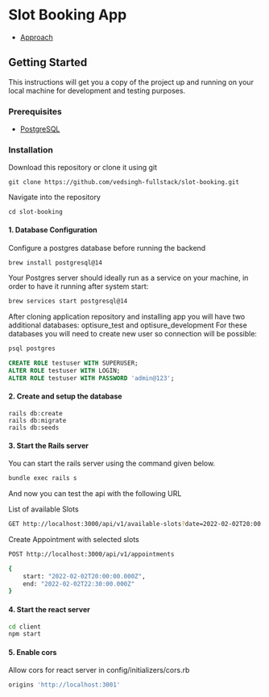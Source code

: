 # Slot Booking App
- [Approach](https://miro.com/app/board/uXjVP8aX6yo=/)

## Getting Started

This instructions will get you a copy of the project up and running on your local machine for development and testing purposes.

### Prerequisites
- [PostgreSQL](https://www.digitalocean.com/community/tutorials/how-to-use-postgresql-with-your-ruby-on-rails-application-on-macos)

### Installation

Download this repository or clone it using git

```
git clone https://github.com/vedsingh-fullstack/slot-booking.git
```

Navigate into the repository

```
cd slot-booking
```

#### 1. Database Configuration
Configure a postgres database before running the backend

```sh
brew install postgresql@14
```
Your Postgres server should ideally run as a service on your machine, in order
to have it running after system start:
```sh
brew services start postgresql@14
```

After cloning application repository and installing app you will have two additional databases: optisure_test and optisure_development
For these databases you will need to create new user so connection will be
possible:
```sh
psql postgres
```
```sql
CREATE ROLE testuser WITH SUPERUSER;
ALTER ROLE testuser WITH LOGIN;
ALTER ROLE testuser WITH PASSWORD 'admin@123';

```

#### 2. Create and setup the database

```
rails db:create
rails db:migrate
rails db:seeds

```

#### 3. Start the Rails server

You can start the rails server using the command given below.
```sh
bundle exec rails s
```

And now you can test the api with the following URL

List of available Slots

```sh
GET http://localhost:3000/api/v1/available-slots?date=2022-02-02T20:00:00.000Z&interval=15
```

Create Appointment with selected slots

```sh
POST http://localhost:3000/api/v1/appointments

{
    start: "2022-02-02T20:00:00.000Z",
    end: "2022-02-02T22:30:00.000Z"
}
```

#### 4. Start the react server


```sh
cd client
npm start
```

#### 5. Enable cors
Allow cors for react server in config/initializers/cors.rb  

```sh
origins 'http://localhost:3001'
```
